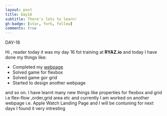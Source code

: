 ```yaml
---
layout: post
title: Day16
subtitle: There's lots to learn!
gh-badge: [star, fork, follow]
comments: true
---
```




DAY-16

Hi , reader today it was my day 16 fot training at **RYAZ.io** and today I have done my things like:

* Completed my [webpage](https://simarjot0032.github.io/sampleproject/html/index.html)
* Solved game for flexbox
* Solved game gor grid
* Started to design another webpage

and so on. I have learnt many new things like properties for flexbox and grid i.e flex-flow ,order,grid area etc and currently I am worked on another webpage i.e. Apple Watch Landing Page and I will be contuning for next days  I found it very intresting